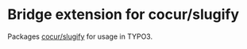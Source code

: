 # Bridge extension for cocur/slugify

Packages [cocur/slugify](https://packagist.org/packages/cocur/slugify) for usage in TYPO3.

